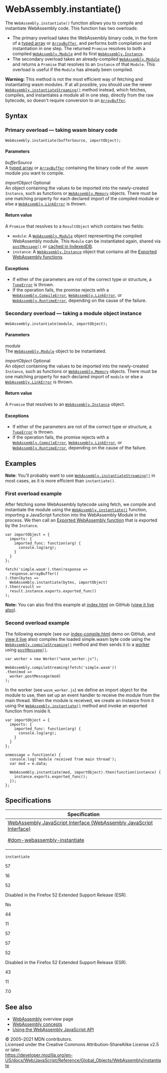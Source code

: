 # WebAssembly.instantiate()

The `WebAssembly.instantiate()` function allows you to compile and instantiate WebAssembly code. This function has two overloads:

-   The primary overload takes the WebAssembly binary code, in the form of a [typed array](https://developer.mozilla.org/en-US/docs/Web/JavaScript/Typed_arrays) or [`ArrayBuffer`](../arraybuffer), and performs both compilation and instantiation in one step. The returned `Promise` resolves to both a compiled [`WebAssembly.Module`](module) and its first [`WebAssembly.Instance`](instance).
-   The secondary overload takes an already-compiled [`WebAssembly.Module`](module) and returns a `Promise` that resolves to an `Instance` of that `Module`. This overload is useful if the `Module` has already been compiled.

**Warning:** This method is not the most efficient way of fetching and instantiating wasm modules. If at all possible, you should use the newer [`WebAssembly.instantiateStreaming()`](instantiatestreaming) method instead, which fetches, compiles, and instantiates a module all in one step, directly from the raw bytecode, so doesn't require conversion to an [`ArrayBuffer`](../arraybuffer).

## Syntax

### Primary overload — taking wasm binary code

    WebAssembly.instantiate(bufferSource, importObject);

#### Parameters

_bufferSource_  
A [typed array](https://developer.mozilla.org/en-US/docs/Web/JavaScript/Typed_arrays) or [`ArrayBuffer`](../arraybuffer) containing the binary code of the .wasm module you want to compile.

_importObject_ <span class="badge inline optional">Optional</span>  
An object containing the values to be imported into the newly-created `Instance`, such as functions or [`WebAssembly.Memory`](memory) objects. There must be one matching property for each declared import of the compiled module or else a [`WebAssembly.LinkError`](linkerror) is thrown.

#### Return value

A `Promise` that resolves to a `ResultObject` which contains two fields:

-   `module`: A [`WebAssembly.Module`](module) object representing the compiled WebAssembly module. This `Module` can be instantiated again, shared via [`postMessage()`](https://developer.mozilla.org/en-US/docs/Web/API/Worker/postMessage) or [cached in IndexedDB](https://developer.mozilla.org/en-US/docs/WebAssembly/Caching_modules).
-   `instance`: A [`WebAssembly.Instance`](instance) object that contains all the [Exported WebAssembly functions](https://developer.mozilla.org/en-US/docs/WebAssembly/Exported_functions).

#### Exceptions

-   If either of the parameters are not of the correct type or structure, a [`TypeError`](../typeerror) is thrown.
-   If the operation fails, the promise rejects with a [`WebAssembly.CompileError`](compileerror), [`WebAssembly.LinkError`](linkerror), or [`WebAssembly.RuntimeError`](runtimeerror), depending on the cause of the failure.

### Secondary overload — taking a module object instance

    WebAssembly.instantiate(module, importObject);

#### Parameters

_module_  
The [`WebAssembly.Module`](module) object to be instantiated.

_importObject_ <span class="badge inline optional">Optional</span>  
An object containing the values to be imported into the newly-created `Instance`, such as functions or [`WebAssembly.Memory`](memory) objects. There must be one matching property for each declared import of `module` or else a [`WebAssembly.LinkError`](linkerror) is thrown.

#### Return value

A `Promise` that resolves to an [`WebAssembly.Instance`](instance) object.

#### Exceptions

-   If either of the parameters are not of the correct type or structure, a [`TypeError`](../typeerror) is thrown.
-   If the operation fails, the promise rejects with a [`WebAssembly.CompileError`](compileerror), [`WebAssembly.LinkError`](linkerror), or [`WebAssembly.RuntimeError`](runtimeerror), depending on the cause of the failure.

## Examples

**Note**: You'll probably want to use [`WebAssembly.instantiateStreaming()`](instantiatestreaming) in most cases, as it is more efficient than `instantiate()`.

### First overload example

After fetching some WebAssembly bytecode using fetch, we compile and instantiate the module using the [`WebAssembly.instantiate()`](instantiate) function, importing a JavaScript function into the WebAssembly Module in the process. We then call an [Exported WebAssembly function](https://developer.mozilla.org/en-US/docs/WebAssembly/Exported_functions) that is exported by the `Instance`.

    var importObject = {
      imports: {
        imported_func: function(arg) {
          console.log(arg);
        }
      }
    };

    fetch('simple.wasm').then(response =>
      response.arrayBuffer()
    ).then(bytes =>
      WebAssembly.instantiate(bytes, importObject)
    ).then(result =>
      result.instance.exports.exported_func()
    );

**Note:** You can also find this example at [index.html](https://github.com/mdn/webassembly-examples/blob/master/js-api-examples/index.html) on GitHub ([view it live also](https://mdn.github.io/webassembly-examples/js-api-examples/)).

### Second overload example

The following example (see our [index-compile.html](https://github.com/mdn/webassembly-examples/blob/master/js-api-examples/index-compile.html) demo on GitHub, and [view it live](https://mdn.github.io/webassembly-examples/js-api-examples/index-compile.html) also) compiles the loaded simple.wasm byte code using the [`WebAssembly.compileStreaming()`](compilestreaming) method and then sends it to a [worker](https://developer.mozilla.org/en-US/docs/Web/API/Web_Workers_API) using [`postMessage()`](https://developer.mozilla.org/en-US/docs/Web/API/Worker/postMessage).

    var worker = new Worker("wasm_worker.js");

    WebAssembly.compileStreaming(fetch('simple.wasm'))
    .then(mod =>
      worker.postMessage(mod)
    );

In the worker (see `wasm_worker.js`) we define an import object for the module to use, then set up an event handler to receive the module from the main thread. When the module is received, we create an instance from it using the [`WebAssembly.instantiate()`](instantiate) method and invoke an exported function from inside it.

    var importObject = {
      imports: {
        imported_func: function(arg) {
          console.log(arg);
        }
      }
    };

    onmessage = function(e) {
      console.log('module received from main thread');
      var mod = e.data;

      WebAssembly.instantiate(mod, importObject).then(function(instance) {
        instance.exports.exported_func();
      });
    };

## Specifications

<table><thead><tr class="header"><th>Specification</th></tr></thead><tbody><tr class="odd"><td><a href="https://webassembly.github.io/spec/js-api/#dom-webassembly-instantiate">WebAssembly JavaScript Interface (WebAssembly JavaScript Interface) 
<br/>

<span class="small">#dom-webassembly-instantiate</span></a></td></tr></tbody></table>

`instantiate`

57

16

52

Disabled in the Firefox 52 Extended Support Release (ESR).

No

44

11

57

57

52

Disabled in the Firefox 52 Extended Support Release (ESR).

43

11

7.0

## See also

-   [WebAssembly](https://developer.mozilla.org/en-US/docs/WebAssembly) overview page
-   [WebAssembly concepts](https://developer.mozilla.org/en-US/docs/WebAssembly/Concepts)
-   [Using the WebAssembly JavaScript API](https://developer.mozilla.org/en-US/docs/WebAssembly/Using_the_JavaScript_API)

© 2005–2021 MDN contributors.  
Licensed under the Creative Commons Attribution-ShareAlike License v2.5 or later.  
<a href="https://developer.mozilla.org/en-US/docs/Web/JavaScript/Reference/Global_Objects/WebAssembly/instantiate" class="_attribution-link">https://developer.mozilla.org/en-US/docs/Web/JavaScript/Reference/Global_Objects/WebAssembly/instantiate</a>
